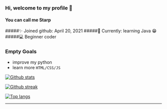 ### Hi, welcome to my profile 👋
#### You can call me Starp

#####✨ Joined github: April 20, 2021
#####🏫 Currently: learning Java 😁
#####💻 Beginner coder

### Empty Goals
- improve my python
- learn more `HTML/CSS/JS`



[![Github stats](https://github-readme-stats.vercel.app/api?username=StarpDev&theme=nightowl)](https://github.com/anuraghazra/github-readme-stats)

[![Github streak](https://github-readme-streak-stats.herokuapp.com/?user=StarpDev&theme=nightowl)](https://github.com/DenverCoder1/github-readme-streak-stats)

[![Top langs](https://github-readme-stats.vercel.app/api/top-langs/?username=StarpDev&layout=compact&theme=nightowl)](https://github.com/StarpDev/github-readme-stats)
***


<br>
